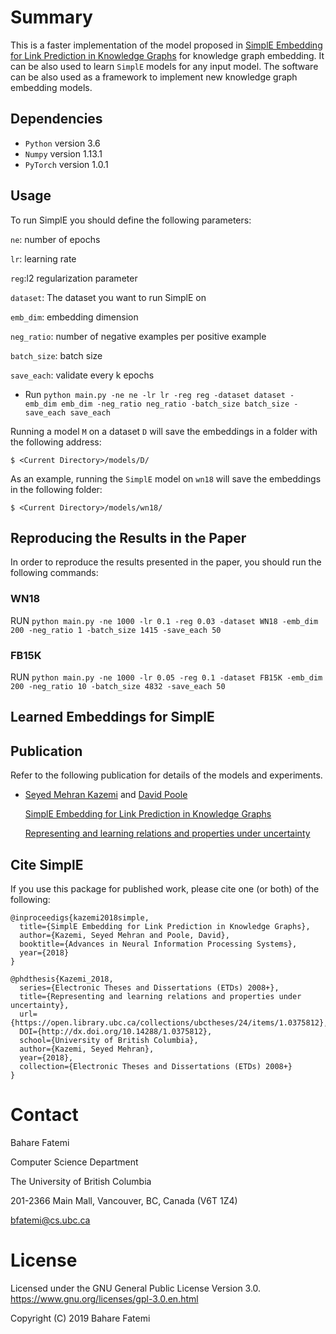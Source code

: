 Summary
=======

This is a faster implementation of the model proposed in [SimplE Embedding for Link Prediction in Knowledge Graphs](https://papers.nips.cc/paper/7682-simple-embedding-for-link-prediction-in-knowledge-graphs) for knowledge graph embedding. It can be also used to learn `SimplE` models for any input model. The software can be also used as a framework to implement new knowledge graph embedding models.

## Dependencies

* `Python` version 3.6
* `Numpy` version 1.13.1
* `PyTorch` version 1.0.1

## Usage

To run SimplE you should define the following parameters:

`ne`: number of epochs

`lr`: learning rate

`reg`:l2 regularization parameter

`dataset`: The dataset you want to run SimplE on

`emb_dim`: embedding dimension

`neg_ratio`: number of negative examples per positive example

`batch_size`: batch size

`save_each`: validate every k epochs

* Run `python main.py -ne ne -lr lr -reg reg -dataset dataset -emb_dim emb_dim -neg_ratio neg_ratio -batch_size batch_size -save_each save_each`


Running a model `M` on a dataset `D` will save the embeddings in a folder with the following address:

    $ <Current Directory>/models/D/

As an example, running the `SimplE` model on `wn18` will save the embeddings in the following folder:

    $ <Current Directory>/models/wn18/
    

## Reproducing the Results in the Paper

In order to reproduce the results presented in the paper, you should run the following commands:

### WN18

RUN `python main.py -ne 1000 -lr 0.1 -reg 0.03 -dataset WN18 -emb_dim 200 -neg_ratio 1 -batch_size 1415 -save_each 50`

### FB15K

RUN `python main.py -ne 1000 -lr 0.05 -reg 0.1 -dataset FB15K -emb_dim 200 -neg_ratio 10 -batch_size 4832 -save_each 50`

## Learned Embeddings for SimplE



## Publication

Refer to the following publication for details of the models and experiments.

- [Seyed Mehran Kazemi](https://mehran-k.github.io/) and [David Poole](http://www.cs.ubc.ca/~poole)

  [SimplE Embedding for Link Prediction in Knowledge Graphs](https://papers.nips.cc/paper/7682-simple-embedding-for-link-prediction-in-knowledge-graphs)
  
  [Representing and learning relations and properties under uncertainty](https://open.library.ubc.ca/collections/ubctheses/24/items/1.0375812)


## Cite SimplE

If you use this package for published work, please cite one (or both) of the following:

    @inproceedigs{kazemi2018simple,
      title={SimplE Embedding for Link Prediction in Knowledge Graphs},
      author={Kazemi, Seyed Mehran and Poole, David},
      booktitle={Advances in Neural Information Processing Systems},
      year={2018}
    }
    
    @phdthesis{Kazemi_2018, 
      series={Electronic Theses and Dissertations (ETDs) 2008+}, 
      title={Representing and learning relations and properties under uncertainty}, 
      url={https://open.library.ubc.ca/collections/ubctheses/24/items/1.0375812}, 
      DOI={http://dx.doi.org/10.14288/1.0375812}, 
      school={University of British Columbia}, 
      author={Kazemi, Seyed Mehran}, 
      year={2018}, 
      collection={Electronic Theses and Dissertations (ETDs) 2008+}
    }

Contact
=======

Bahare Fatemi

Computer Science Department

The University of British Columbia

201-2366 Main Mall, Vancouver, BC, Canada (V6T 1Z4)  

<bfatemi@cs.ubc.ca>


License
=======

Licensed under the GNU General Public License Version 3.0.
<https://www.gnu.org/licenses/gpl-3.0.en.html>


Copyright (C) 2019 Bahare Fatemi
